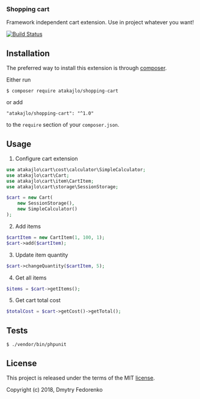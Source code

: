 ### Shopping cart

Framework independent cart extension. Use in project whatever you want!

[![Build Status](https://travis-ci.org/atakajlo/shopping-cart.svg?branch=master)](https://travis-ci.org/atakajlo/shopping-cart)

## Installation

The preferred way to install this extension is through [composer](http://getcomposer.org/download/).

Either run

```
$ composer require atakajlo/shopping-cart
```

or add

```
"atakajlo/shopping-cart": "^1.0"
```

to the `require` section of your `composer.json`. 

## Usage

1. Configure cart extension

```php
use atakajlo\cart\cost\calculator\SimpleCalculator;
use atakajlo\cart\Cart;
use atakajlo\cart\item\CartItem;
use atakajlo\cart\storage\SessionStorage;

$cart = new Cart(
    new SessionStorage(),
    new SimpleCalculator()
);
```

2. Add items

```php
$cartItem = new CartItem(1, 100, 1);
$cart->add($cartItem);
```

3. Update item quantity

```php
$cart->changeQuantity($cartItem, 5);
```

4. Get all items

```php
$items = $cart->getItems();
```

5. Get cart total cost

```php
$totalCost = $cart->getCost()->getTotal();
```

## Tests

```
$ ./vendor/bin/phpunit
```

## License

This project is released under the terms of the MIT [license](LICENSE).

Copyright (c) 2018, Dmytry Fedorenko